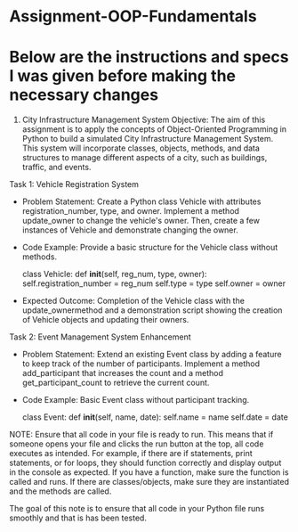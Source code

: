 # Assignment-OOP-Fundamentals
# Below are the instructions and specs I was given before making the necessary changes
1. City Infrastructure Management System
Objective: The aim of this assignment is to apply the concepts of Object-Oriented Programming in Python to build a simulated City Infrastructure Management System. This system will incorporate classes, objects, methods, and data structures to manage different aspects of a city, such as buildings, traffic, and events.

Task 1: Vehicle Registration System

- Problem Statement: Create a Python class Vehicle with attributes registration_number, type, and owner. Implement a method update_owner to change the vehicle's owner. Then, create a few instances of Vehicle and demonstrate changing the owner.

- Code Example: Provide a basic structure for the Vehicle class without methods.

    class Vehicle:
        def __init__(self, reg_num, type, owner):
            self.registration_number = reg_num
            self.type = type
            self.owner = owner
- Expected Outcome: Completion of the Vehicle class with the update_ownermethod and a demonstration script showing the creation of Vehicle objects and updating their owners.

Task 2: Event Management System Enhancement

- Problem Statement: Extend an existing Event class by adding a feature to keep track of the number of participants. Implement a method add_participant that increases the count and a method get_participant_count to retrieve the current count.

- Code Example: Basic Event class without participant tracking.

    class Event:
        def __init__(self, name, date):
            self.name = name
            self.date = date


NOTE: Ensure that all code in your file is ready to run. This means that if someone opens your file and clicks the run button at the top, all code executes as intended. For example, if there are if statements, print statements, or for loops, they should function correctly and display output in the console as expected. If you have a function, make sure the function is called and runs. If there are classes/objects, make sure they are instantiated and the methods are called.

The goal of this note is to ensure that all code in your Python file runs smoothly and that is has been tested.